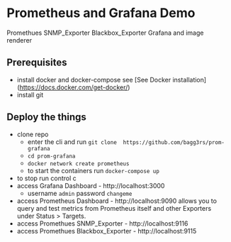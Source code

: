 # Prometheus and Grafana Demo
Promethues SNMP_Exporter Blackbox_Exporter Grafana and image renderer

## Prerequisites
* install docker and docker-compose see [See Docker installation] (https://docs.docker.com/get-docker/)
* install git
## Deploy the things
* clone repo
  * enter the cli and run `git clone 
https://github.com/bagg3rs/prom-grafana`
  * `cd prom-grafana`
  * `docker network create prometheus`
  * to start the containers run `docker-compose up`
* to stop run control c
* access Grafana Dashboard - http://localhost:3000
  * username `admin` password `changeme`
* access Prometheus Dashboard - http://localhost:9090 allows you to query and test metrics from Prometheus itself and other Exporters under Status > Targets.
* access Promethues SNMP_Exporter - http://localhost:9116
* access Promethues Blackbox_Exporter - http://localhost:9115
